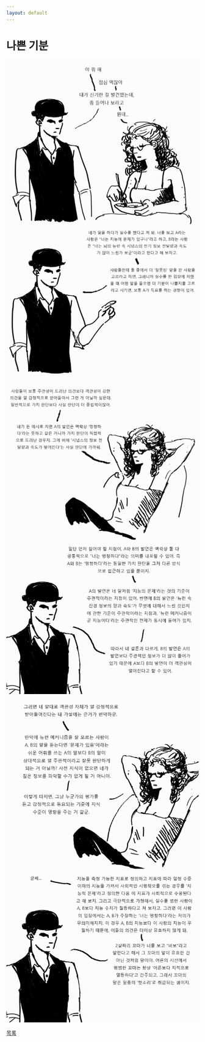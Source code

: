 ```yaml
---
layout: default
---
```

# 나쁜 기분

![badm1](./badmood1.jpg)
![badm2](./badmood2.jpg)
![badm3](./badmood3.jpg)
![badm4](./badmood4.jpg)
![badm5](./badmood5.jpg)
![badm6](./badmood6.jpg)

<div class="pagination">
  <a href="{{ '/List/BP/bp.html' | relative_url }}" class="prev-button" data-turbo="true">목록</a>
</div>